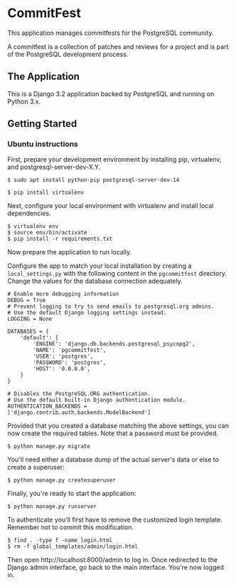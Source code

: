 # CommitFest

This application manages commitfests for the PostgreSQL community.

A commitfest is a collection of patches and reviews for a project and is part of the PostgreSQL development process.

## The Application

This is a Django 3.2 application backed by PostgreSQL and running on Python 3.x.

## Getting Started

### Ubuntu instructions

First, prepare your development environment by installing pip, virtualenv, and postgresql-server-dev-X.Y.

```
$ sudo apt install python-pip postgresql-server-dev-14

$ pip install virtualenv
```

Next, configure your local environment with virtualenv and install local dependencies.

```
$ virtualenv env
$ source env/bin/activate
$ pip install -r requirements.txt
```

Now prepare the application to run locally.

Configure the app to match your local installation by creating a
`local_settings.py` with the following content in the `pgcommitfest` directory.
Change the values for the database connection adequately.

```
# Enable more debugging information
DEBUG = True
# Prevent logging to try to send emails to postgresql.org admins.
# Use the default Django logging settings instead.
LOGGING = None

DATABASES = {
    'default': {
        'ENGINE': 'django.db.backends.postgresql_psycopg2',
        'NAME': 'pgcommitfest',
        'USER': 'postgres',
        'PASSWORD': 'postgres',
        'HOST': '0.0.0.0',
    }
}

# Disables the PostgreSQL.ORG authentication.
# Use the default built-in Django authentication module.
AUTHENTICATION_BACKENDS = ['django.contrib.auth.backends.ModelBackend']
```

Provided that you created a database matching the above settings, you can
now create the required tables. Note that a password must be provided.

```
$ python manage.py migrate
```

You'll need either a database dump of the actual server's data or else to create a superuser:

```
$ python manage.py createsuperuser
```

Finally, you're ready to start the application:

```
$ python manage.py runserver
```

To authenticate you'll first have to remove the customized login template.
Remember not to commit this modification.

```
$ find . -type f -name login.html
$ rm -f global_templates/admin/login.html
```

Then open http://localhost:8000/admin to log in. Once redirected to the Django
admin interface, go back to the main interface. You're now logged in.
